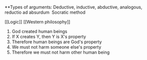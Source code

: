 **Types of arguments: Deductive, inductive, abductive, analogous, reductio ad absurdum 
Socratic method  

[[Logic]]
[[Western philosophy]]

1. God created human beings 
2. If X creates Y, then Y is X's property 
3. Therefore human beings are God's property 
4. We must not harm someone else's property 
5. Therefore we must not harm other human being 